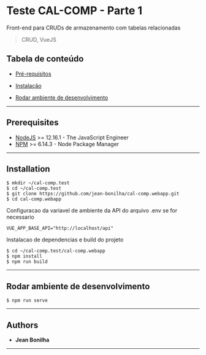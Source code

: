 # Teste CAL-COMP - Parte 1

Front-end para CRUDs de armazenamento com tabelas relacionadas

 > CRUD, VueJS

 ## Tabela de conteúdo

 -  [Pré-requisitos](#prerequisites)

 -  [Instalação](#installation)

 -  [Rodar ambiente de desenvolvimento](#rodar-ambiente-de-desenvolvimento)

 ---

 ## Prerequisites

 * [NodeJS](https://nodejs.org/en/) >= 12.16.1 - The JavaScript Engineer
 * [NPM](https://www.npmjs.com/) >= 6.14.3 - Node Package Manager

 ---

 ## Installation

 ```shell
 $ mkdir ~/cal-comp.test
 $ cd ~/cal-comp.test
 $ git clone https://github.com/jean-bonilha/cal-comp.webapp.git
 $ cd cal-comp.webapp
 ```

 Configuracao da variavel de ambiente da API do arquivo .env se for necessario

 ```shel
 VUE_APP_BASE_API="http://localhost/api"
 ```
 Instalacao de dependencias e build do projeto
 ```shell
 $ cd ~/cal-comp.test/cal-comp.webapp
 $ npm install
 $ npm run build
 ```
 ---

 ## Rodar ambiente de desenvolvimento

 ```shell
 $ npm run serve
 ```
 ---

 ## Authors

 * **Jean Bonilha**

 ---
